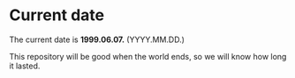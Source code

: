# Current date

The current date is **1999.06.07.** (YYYY.MM.DD.)

This repository will be good when the world ends, so we will know how long it lasted.